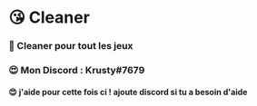 # 😘 Cleaner
### 💖 Cleaner pour tout les jeux 
### 😍 Mon Discord : Krusty#7679
#### 😍 j'aide pour cette fois ci ! ajoute discord si tu a besoin d'aide
